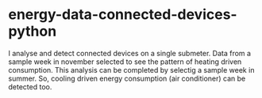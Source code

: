 # energy-data-connected-devices-python

I analyse and detect connected devices on a single submeter.
Data from a sample week in november selected to see the pattern
of heating driven consumption.
This analysis can be completed by selectig a sample week in summer.
So, cooling driven energy consumption (air conditioner) can be detected too.
